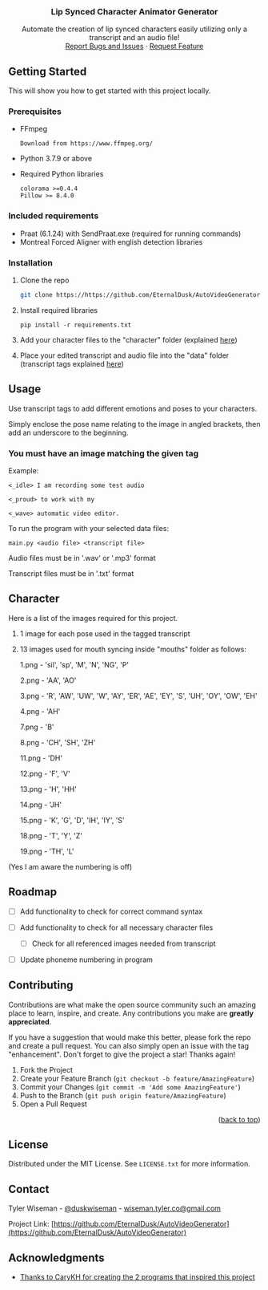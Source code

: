 <div id="top"></div>

<!-- PROJECT LOGO -->
<br />
<div align="center">

<h3 align="center">Lip Synced Character Animator Generator</h3>

  <p align="center">
    Automate the creation of lip synced characters easily utilizing only a transcript and an audio file!
    <br />
    <a href="https://github.com/github_username/repo_name/issues">Report Bugs and Issues</a>
    ·
    <a href="https://github.com/github_username/repo_name/issues">Request Feature</a>
  </p>
</div>


<!-- GETTING STARTED -->
## Getting Started

This will show you how to get started with this project locally.

### Prerequisites

* FFmpeg
  ```
  Download from https://www.ffmpeg.org/
  ```
* Python 3.7.9 or above

* Required Python libraries
  ```
  colorama >=0.4.4
  Pillow >= 8.4.0
  ```

### Included requirements

* Praat (6.1.24) with SendPraat.exe (required for running commands)
* Montreal Forced Aligner with english detection libraries

### Installation

1. Clone the repo
   ```sh
   git clone https://https://github.com/EternalDusk/AutoVideoGenerator.git
   ```
2. Install required libraries
   ```
   pip install -r requirements.txt
   ```
3. Add your character files to the "character" folder (explained <a href="#character">here</a>)

4. Place your edited transcript and audio file into the "data" folder (transcript tags explained <a href="#usage">here</a>)



<!-- USAGE EXAMPLES -->
<div id="usage"></div>

## Usage

Use transcript tags to add different emotions and poses to your characters.

Simply enclose the pose name relating to the image in angled brackets, then add an underscore to the beginning.

### You must have an image matching the given tag

Example:

```
<_idle> I am recording some test audio

<_proud> to work with my

<_wave> automatic video editor.
```
To run the program with your selected data files:
```
main.py <audio file> <transcript file>
```

Audio files must be in '.wav' or '.mp3' format

Transcript files must be in '.txt' format

<!-- CHARACTER -->
 <div id="character"></div>

 ## Character

 Here is a list of the images required for this project.

 1) 1 image for each pose used in the tagged transcript

 2) 13 images used for mouth syncing inside "mouths" folder as follows:

      1.png - 'sil', 'sp', 'M', 'N', 'NG', 'P'

      2.png - 'AA', 'AO'

      3.png - 'R', 'AW', 'UW', 'W', 'AY', 'ER', 'AE', 'EY', 'S', 'UH', 'OY', 'OW', 'EH'

      4.png - 'AH'

      7.png - 'B'

      8.png - 'CH', 'SH', 'ZH'

      11.png - 'DH'

      12.png - 'F', 'V'

      13.png - 'H', 'HH'

      14.png - 'JH'

      15.png - 'K', 'G', 'D', 'IH', 'IY', 'S'

      18.png - 'T', 'Y', 'Z'

      19.png - 'TH', 'L'

(Yes I am aware the numbering is off)

<!-- ROADMAP -->
## Roadmap

- [ ] Add functionality to check for correct command syntax
- [ ] Add functionality to check for all necessary character files
    - [ ] Check for all referenced images needed from transcript
- [ ] Update phoneme numbering in program




<!-- CONTRIBUTING -->
## Contributing

Contributions are what make the open source community such an amazing place to learn, inspire, and create. Any contributions you make are **greatly appreciated**.

If you have a suggestion that would make this better, please fork the repo and create a pull request. You can also simply open an issue with the tag "enhancement".
Don't forget to give the project a star! Thanks again!

1. Fork the Project
2. Create your Feature Branch (`git checkout -b feature/AmazingFeature`)
3. Commit your Changes (`git commit -m 'Add some AmazingFeature'`)
4. Push to the Branch (`git push origin feature/AmazingFeature`)
5. Open a Pull Request

<p align="right">(<a href="#top">back to top</a>)</p>



<!-- LICENSE -->
## License

Distributed under the MIT License. See `LICENSE.txt` for more information.



<!-- CONTACT -->
## Contact

Tyler Wiseman - [@duskwiseman](https://twitter.com/duskwiseman) - wiseman.tyler.co@gmail.com

Project Link: [https://github.com/EternalDusk/AutoVideoGenerator](https://github.com/EternalDusk/AutoVideoGenerator)



<!-- ACKNOWLEDGMENTS -->
## Acknowledgments

* [Thanks to CaryKH for creating the 2 programs that inspired this project](https://www.youtube.com/watch?v=y3B8YqeLCpY)
